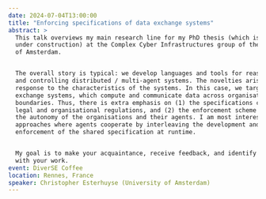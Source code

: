 ```yaml
---
date: 2024-07-04T13:00:00
title: "Enforcing specifications of data exchange systems"
abstract: >
  This talk overviews my main research line for my PhD thesis (which is slowly
  under construction) at the Complex Cyber Infrastructures group of the University
  of Amsterdam.


  The overall story is typical: we develop languages and tools for reasoning about
  and controlling distributed / multi-agent systems. The novelties arise in
  response to the characteristics of the systems. In this case, we target data
  exchange systems, which compute and communicate data across organisational
  boundaries. Thus, there is extra emphasis on (1) the specifications capturing
  legal and organisational regulations, and (2) the enforcement scheme maximising
  the autonomy of the organisations and their agents. I am most interested in
  approaches where agents cooperate by interleaving the development and
  enforcement of the shared specification at runtime.


  My goal is to make your acquaintance, receive feedback, and identify overlaps
  with your work.
event: DiverSE Coffee
location: Rennes, France
speaker: Christopher Esterhuyse (University of Amsterdam)
---
```

